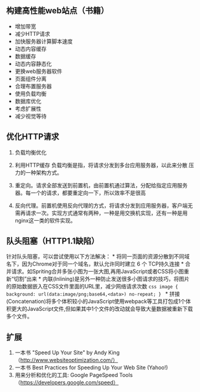 
## 构建高性能web站点（书籍）
* 增加带宽
* 减少HTTP请求
* 加快服务器计算脚本速度
* 动态内容缓存
* 数据缓存
* 动态内容静态化
* 更换web服务器软件
* 页面组件分离
* 合理布置服务器
* 使用负载均衡
* 数据库优化
* 考虑扩展性
* 减少视觉等待

## 优化HTTP请求
1. 负载均衡优化
2. 利用HTTP缓存
负载均衡是指，将请求分发到多台应用服务器，以此来分散 压力的一种架构方式。

1. 重定向。请求全部发送到前置机，由前置机通过算法，分配给指定应用服务器。每一个的请求，都要重定向一下，所以效率不是很高
2. 反向代理。前置机使用反向代理的方式，将请求分发到应用服务器，客户端无需再请求一次。实现方式通常有两种，一种是用交换机实现，还有一种是用nginx这一类的软件实现。

## 队头阻塞（HTTP1.1缺陷）
针对队头阻塞，可以尝试使用以下方法解决：
    * 将同一页面的资源分散到不同域名下，因为Chrome对于同一个域名，默认允许同时建立 6 个 TCP持久连接
    * 合并请求。如Spriting合并多张小图为一张大图,再用JavaScript或者CSS将小图重新“切割”出来
    * 内联(Inlining)是另外一种防止发送很多小图请求的技巧，将图片的原始数据嵌入在CSS文件里面的URL里，减少网络请求次数
        ```css
        image {
          background: url(data:image/png;base64,<data>) no-repeat;
        }
        ```
    * 拼接(Concatenation)将多个体积较小的JavaScript使用webpack等工具打包成1个体积更大的JavaScript文件,但如果其中1个文件的改动就会导致大量数据被重新下载多个文件。
## 扩展
1. 一本书   "Speed Up Your Site" by Andy King（http://www.websiteoptimization.com/）
2. 一本书 Best Practices for Speeding Up Your Web Site (Yahoo!)
3. 用来分析和优化的工具: Google PageSpeed Tools（https://developers.google.com/speed）